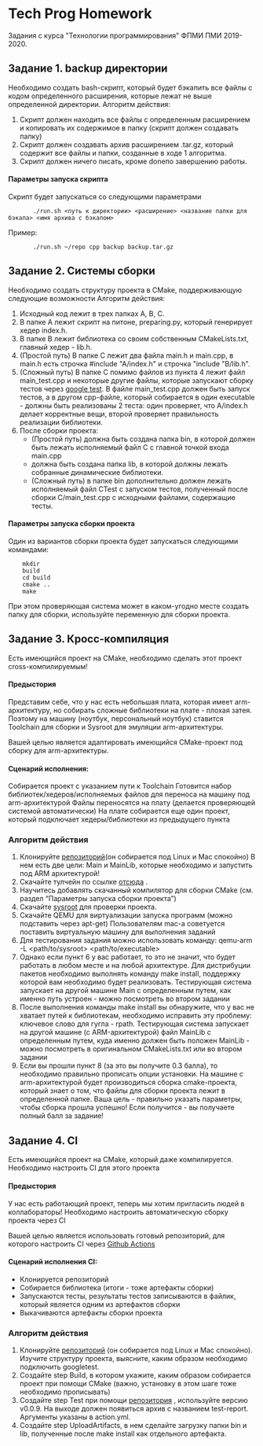 # Tech Prog Homework

Задания с курса "Технологии программирования" ФПМИ ПМИ 2019-2020.


## Задание 1. backup директории

Необходимо создать bash-скрипт, который будет бэкапить все файлы с кодом определенного расширения, которые лежат не выше определенной директории.
Алгоритм действия:
1. Скрипт должен находить все файлы с определенным расширением и
копировать их содержимое в папку (скрипт должен создавать папку)
2. Скрипт должен создавать архив расширением .tar.gz, который содержит все
файлы и папки, созданные в ходе 1 алгоритма.
3. Скрипт должен ничего писать, кроме ​done​по завершению работы.

#### Параметры запуска скрипта
Скрипт будет запускаться со следующими параметрами

           ./run.sh <путь к директории> <расширение> <название папки для бэкапа> <имя архива с бэкапом>
Пример:

           ./run.sh ~/repo cpp backup backup.tar.gz
           
           
## Задание 2. Cистемы сборки

Необходимо создать структуру проекта в CMake, поддерживающую следующие возможности
Алгоритм действия:
1. Исходный код лежит в трех папках A, B, C.
2. В папке А лежит скрипт на питоне, preparing.py, который генерирует хедер
index.h.
3. В папке B лежит библиотека со своим собственным CMakeLists.txt, главный
хедер - lib.h.
4. (Простой путь) В папке С лежит два файла main.h и main.cpp, в main.h есть
строчка #include "A/index.h" и строчка "include "B/lib.h".
5. (Сложный путь) В папке C помимо файлов из пункта 4 лежит файл main_test.cpp
и некоторые другие файлы, которые запускают сборку тестов через [google test](https://ru.wikipedia.org/wiki/Google_C%2B%2B_Testing_Framework). В файле main_test.cpp должен быть запуск тестов, а в другом cpp-файле, который собирается в один executable - должны быть реализованы 2 теста: один проверяет, что A/index.h делает корректные вещи, второй проверяет правильность реализации библиотеки.
6. После сборки проекта:
   - (Простой путь) должна быть создана папка bin, в которой должен быть
лежать исполняемый файл C с главной точкой входа main.cpp
   - должна быть создана папка lib, в которой должны лежать собранные
динамические библиотеки.
   - (Сложный путь) в папке bin дополнительно должен лежать исполняемый
файл CTest с запуском тестов, полученный после сборки C/main_test.cpp с исходными файлами, содержащие тесты.


#### Параметры запуска сборки проекта
Один из вариантов сборки проекта будет запускаться следующими командами:

        mkdir 
        build 
        cd build 
        cmake .. 
        make
При этом проверяющая система может в каком-угодно месте создать папку для сборки, используйте переменную для сборки проекта.

## Задание 3. Кросс-компиляция
Есть имеющийся проект на CMake, необходимо сделать этот проект cross-компилируемым!

 #### Предыстория
Представим себе, что у нас есть небольшая плата, которая имеет arm-архитектуру, но собирать сложные библиотеки на плате - плохая затея. Поэтому на машину (ноутбук, персональный ноутбук) ставится Toolchain для сборки и Sysroot для эмуляции arm-архитектуры.


Вашей целью является адаптировать имеющийся CMake-проект под сборку для arm-архитектуры.

#### Сценарий исполнения:
Собирается проект с указанием пути к Toolchain
Готовится набор библиотек/хедеров/исполняемых файлов для переноса на машину под arm-архитектурой
Файлы переносятся на плату (делается проверяющей системой автоматически)
На плате собирается еще один проект, который подключает хедеры/библиотеки из предыдущего пункта

### Алгоритм действия
1. Клонируйте [репозиторий](https://github.com/akhtyamovpavel/TechProgSimpleLibrary)(он собирается под Linux и Mac спокойно)
В нем есть две цели: Main и MainLib, которые необходимо и запустить под ARM архитектурой!
2. Скачайте тулчейн по ссылке [отсюда](https://releases.linaro.org/components/toolchain/binaries/latest-7/arm-linux-gnueabihf/gcc-linaro-7.5.0-2019.12-i686_arm-linux-gnueabihf.tar.xz) .
3. Научитесь добавлять скачанный компилятор для сборки CMake (см. раздел “Параметры запуска сборки проекта”)
4. Скачайте [sysroot](http://releases.linaro.org/components/toolchain/binaries/7.5-2019.12/armv8l-linux-gnueabihf/sysroot-glibc-linaro-2.25-2019.12-armv8l-linux-gnueabihf.tar.xz) для проверки проекта. 
5. Скачайте QEMU для виртуализации запуска программ (можно подставить через apt-get)
Пользователям mac-а советуется поставить виртуальную машину для выполнения заданий
6. Для тестирования задания можно использовать команду: qemu-arm -L <path/to/sysroot> <path/to/executable>
7. Однако если пункт 6 у вас работает, то это не значит, что будет работать в любом месте и на любой архитектуре. Для дистрибуции пакетов необходимо выполнять команду make install, поддержку которой вам необходимо будет реализовать. Тестирующая система запускает на другой машине Main с определенным путем, как именно путь устроен - можно посмотреть во втором задании
8. После выполнения команды make install вы обнаружите, что у вас не хватает путей к библиотекам, необходимо исправить эту проблему: ключевое слово для гугла - rpath. Тестирующая система запускает на другой машине (с ARM-архитектурой) файл MainLib с определенным путем, куда именно должен быть положен MainLib - можно посмотреть в оригинальном CMakeLists.txt или во втором задании
9. Если вы прошли пункт 8 (за это вы получите 0.3 балла), то необходимо правильно прописать опции установки. На машине с arm-архитектурой будет производиться сборка cmake-проекта, который знает о том, что файлы для сборки проекта лежит в определенной папке. Ваша цель - правильно указать параметры, чтобы сборка прошла успешно! Если получится - вы получаете полный балл за задание!

## Задание 4. CI
Есть имеющийся проект на CMake, который даже компилируется. Необходимо настроить CI для этого проекта

#### Предыстория
У нас есть работающий проект, теперь мы хотим пригласить людей в коллабораторы! Необходимо настроить автоматическую сборку проекта через CI

Вашей целью является использовать готовый репозиторий, для которого настроить CI через [Github Actions](https://github.com/features/actions)

#### Сценарий исполнения CI:
- Клонируется репозиторий
- Собирается библиотека (итоги - тоже артефакты сборки)
- Запускаются тесты, результаты тестов записываются в файлик, который является одним из артефактов сборки
- Выкачиваются артефакты сборки проекта

### Алгоритм действия

1. Клонируйте [репозиторий](https://github.com/akhtyamovpavel/TechProgCITemplate) (он собирается под Linux и Mac спокойно). Изучите структуру проекта, выясните, каким образом необходимо подключить googletest.
2. Создайте step Build, в котором укажите, каким образом собирается проект при помощи CMake (важно, установку в этом шаге тоже необходимо прописывать)
3. Создайте step Test при помощи [репозитория](https://github.com/akhtyamovpavel/ActionGtestReport) , используйте версию v0.0.9. На выходе должен появиться архив с названием test-report. Аргументы указаны в action.yml.
4. Создайте step UploadArtifacts, в нем сделайте загрузку папки bin и lib, полученные после make install как отдельного артефакта.

